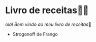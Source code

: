 # Livro de receitas:man_cook:

_olá! Bem vindo ao meu livro de receitas_:shallow_pan_of_food:

* Strogonoff de Frango

  





